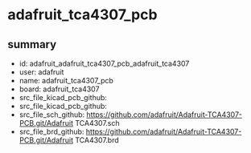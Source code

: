 # adafruit_tca4307_pcb
 
## summary 
* id: adafruit_adafruit_tca4307_pcb_adafruit_tca4307
* user: adafruit
* name: adafruit_tca4307_pcb
* board: adafruit_tca4307
* src_file_kicad_pcb_github: 
* src_file_kicad_pcb_github: 
* src_file_sch_github: https://github.com/adafruit/Adafruit-TCA4307-PCB.git/Adafruit TCA4307.sch
* src_file_brd_github: https://github.com/adafruit/Adafruit-TCA4307-PCB.git/Adafruit TCA4307.brd



